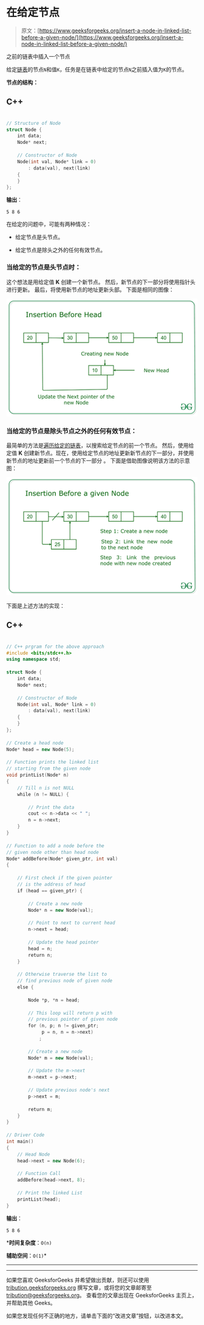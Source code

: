 # 在给定节点

> 原文：[https://www.geeksforgeeks.org/insert-a-node-in-linked-list-before-a-given-node/](https://www.geeksforgeeks.org/insert-a-node-in-linked-list-before-a-given-node/)

之前的链表中插入一个节点

给定[链表](https://www.geeksforgeeks.org/data-structures/linked-list/)的节点`N`和值`K`，任务是在链表中给定的节点`N`之前插入值为`K`的节点。

**节点的结构：**

## C++

```cpp

// Structure of Node 
struct Node { 
    int data; 
    Node* next; 

    // Constructor of Node 
    Node(int val, Node* link = 0) 
        : data(val), next(link) 
    { 
    } 
}; 

```

**输出**：

```
5 8 6

```

在给定的问题中，可能有两种情况：

*   给定节点是头节点。

*   给定节点是除头之外的任何有效节点。

### 当给定的节点是头节点时：

这个想法是用给定值 **K** 创建一个新节点。 然后，新节点的下一部分将使用指针头进行更新。 最后，将使用新节点的地址更新头部。 下面是相同的图像：

![](img/9a18678fcc6c9fc0dbf99eb7da8860c2.png)

### 当给定的节点是除头节点之外的任何有效节点：

最简单的方法是[遍历给定的链表](https://www.geeksforgeeks.org/recursive-insertion-and-traversal-linked-list/)，以搜索给定节点的前一个节点。 然后，使用给定值 **K** 创建新节点。现在，使用给定节点的地址更新新节点的下一部分，并使用新节点的地址更新前一个节点的下一部分 。 下面是借助图像说明该方法的示意图：

![](img/82b854b82d4bcd0104c2f5c6e7f896bd.png)

下面是上述方法的实现：

## C++

```cpp

// C++ prgram for the above approach 
#include <bits/stdc++.h> 
using namespace std; 

struct Node { 
    int data; 
    Node* next; 

    // Constructor of Node 
    Node(int val, Node* link = 0) 
        : data(val), next(link) 
    { 
    } 
}; 

// Create a head node 
Node* head = new Node(5); 

// Function prints the linked list 
// starting from the given node 
void printList(Node* n) 
{ 
    // Till n is not NULL 
    while (n != NULL) { 

        // Print the data 
        cout << n->data << " "; 
        n = n->next; 
    } 
} 

// Function to add a node before the 
// given node other than head node 
Node* addBefore(Node* given_ptr, int val) 
{ 

    // First check if the given pointer 
    // is the address of head 
    if (head == given_ptr) { 

        // Create a new node 
        Node* n = new Node(val); 

        // Point to next to current head 
        n->next = head; 

        // Update the head pointer 
        head = n; 
        return n; 
    } 

    // Otherwise traverse the list to 
    // find previous node of given node 
    else { 

        Node *p, *n = head; 

        // This loop will return p with 
        // previous pointer of given node 
        for (n, p; n != given_ptr; 
             p = n, n = n->next) 
            ; 

        // Create a new node 
        Node* m = new Node(val); 

        // Update the m->next 
        m->next = p->next; 

        // Update previous node's next 
        p->next = m; 

        return m; 
    } 
} 

// Driver Code 
int main() 
{ 
    // Head Node 
    head->next = new Node(6); 

    // Function Call 
    addBefore(head->next, 8); 

    // Print the linked List 
    printList(head); 
} 

```

**输出**：

```
5 8 6

```

 ***时间复杂度**：`O(n)`

**辅助空间**：`O(1)`*



* * *

* * *

如果您喜欢 GeeksforGeeks 并希望做出贡献，则还可以使用 [tribution.geeksforgeeks.org](https://contribute.geeksforgeeks.org/) 撰写文章，或将您的文章邮寄至 tribution@geeksforgeeks.org。 查看您的文章出现在 GeeksforGeeks 主页上，并帮助其他 Geeks。

如果您发现任何不正确的地方，请单击下面的“改进文章”按钮，以改进本文。